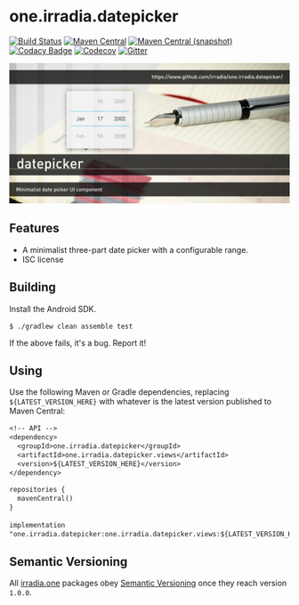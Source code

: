 one.irradia.datepicker
===

[![Build Status](https://img.shields.io/travis/irradia/one.irradia.datepicker.svg?style=flat-square)](https://travis-ci.org/irradia/one.irradia.datepicker)
[![Maven Central](https://img.shields.io/maven-central/v/one.irradia.datepicker/one.irradia.datepicker.views.svg?style=flat-square)](http://search.maven.org/#search%7Cga%7C1%7Cg%3A%22one.irradia.datepicker%22)
[![Maven Central (snapshot)](https://img.shields.io/nexus/s/https/oss.sonatype.org/one.irradia.datepicker/one.irradia.datepicker.api.svg?style=flat-square)](https://oss.sonatype.org/content/repositories/snapshots/one.irradia.datepicker/)
[![Codacy Badge](https://img.shields.io/codacy/grade/d0b7e91a88f640049bcaf706ae088d63.svg?style=flat-square)](https://www.codacy.com/app/github_79/one.irradia.datepicker?utm_source=github.com&amp;utm_medium=referral&amp;utm_content=irradia/one.irradia.datepicker&amp;utm_campaign=Badge_Grade)
[![Codecov](https://img.shields.io/codecov/c/github/irradia/one.irradia.datepicker.svg?style=flat-square)](https://codecov.io/gh/irradia/one.irradia.datepicker)
[![Gitter](https://badges.gitter.im/irradia-org/community.svg)](https://gitter.im/irradia-org/community?utm_source=badge&utm_medium=badge&utm_campaign=pr-badge)

![datepicker](./src/site/resources/datepicker.jpg?raw=true)

## Features

* A minimalist three-part date picker with a configurable range.
* ISC license

## Building

Install the Android SDK.

```
$ ./gradlew clean assemble test
```

If the above fails, it's a bug. Report it!

## Using

Use the following Maven or Gradle dependencies, replacing `${LATEST_VERSION_HERE}` with
whatever is the latest version published to Maven Central:

```
<!-- API -->
<dependency>
  <groupId>one.irradia.datepicker</groupId>
  <artifactId>one.irradia.datepicker.views</artifactId>
  <version>${LATEST_VERSION_HERE}</version>
</dependency>
```

```
repositories {
  mavenCentral()
}

implementation "one.irradia.datepicker:one.irradia.datepicker.views:${LATEST_VERSION_HERE}"
```

## Semantic Versioning

All [irradia.one](https://www.irradia.one) packages obey [Semantic Versioning](https://www.semver.org)
once they reach version `1.0.0`.

